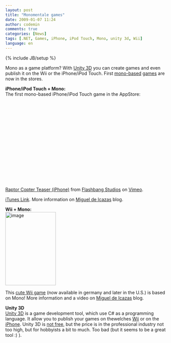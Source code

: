 ```yaml
---
layout: post
title: "Monomentale games"
date: 2009-01-07 11:24
author: codemin
comments: true
categories: [News]
tags: [.NET, Games, iPhone, iPod Touch, Mono, unity 3d, Wii]
language: en
---
```

{% include JB/setup %}
<p>Mono as a game platform? With <a target="_blank" href="http://unity3d.com/">Unity 3D</a> you can create games and even publish it on the Wii or the iPhone/iPod Touch. First <a target="_blank" href="http://tirania.org/blog/archive/2009/Jan-06.html">mono-based</a> <a target="_blank" href="http://tirania.org/blog/archive/2009/Jan-06.html">games</a> are now in the stores.</p> 
<!--more-->
  <p><strong>iPhone/iPod Touch + Mono:      <br /></strong>The first mono-based iPhone/iPod Touch game in the AppStore:</p> <object width="400" height="267"><param name="allowfullscreen" value="true" /><param name="allowscriptaccess" value="always" /><param name="movie" value="http://vimeo.com/moogaloop.swf?clip_id=2428637&amp;server=vimeo.com&amp;show_title=1&amp;show_byline=1&amp;show_portrait=0&amp;color=&amp;fullscreen=1" /><embed src="http://vimeo.com/moogaloop.swf?clip_id=2428637&amp;server=vimeo.com&amp;show_title=1&amp;show_byline=1&amp;show_portrait=0&amp;color=&amp;fullscreen=1" type="application/x-shockwave-flash" allowfullscreen="true" allowscriptaccess="always" width="400" height="267"></embed></object>  <br /><a href="http://vimeo.com/2428637">Raptor Copter Teaser (iPhone)</a> from <a href="http://vimeo.com/blurst">Flashbang Studios</a> on <a href="http://vimeo.com">Vimeo</a>.   <p><a target="_blank" href="http://tinyurl.com/raptorcopter">iTunes Link</a>. More information on <a target="_blank" href="http://tirania.org/blog/archive/2009/Jan-06.html">Miguel de Icazas</a> blog.</p>  <p><strong>Wii + Mono:</strong>&#160; <br /><a href="{{BASE_PATH}}/assets/wp-images-en/image38.png"><img style="border-bottom: 0px; border-left: 0px; display: inline; border-top: 0px; border-right: 0px" title="image" border="0" alt="image" src="{{BASE_PATH}}/assets/wp-images-en/image-thumb40.png" width="158" height="229" /></a> </p>  <p>This <a target="_blank" href="http://www.myanimalcentre.com/">cute Wii game</a> (now available in germany and later in the U.S.) is based on Mono! More information and a video on <a target="_blank" href="http://tirania.org/blog/archive/2009/Jan-06.html">Miguel de Icazas</a> blog.</p>  <p><strong>Unity 3D      <br /></strong><a target="_blank" href="http://unity3d.com/unity/">Unity 3D</a> is a game development tool, which use C# as a programming language. It allow you to publish your games on thewelches <a target="_blank" href="http://unity3d.com/unity/features/wii-publishing">Wii</a> or on the <a target="_blank" href="http://unity3d.com/unity/features/iphone-publishing">iPhone</a>. Unity 3D is <a target="_blank" href="https://store.unity3d.com/shop/">not free,</a> but the price is in the professional industry not too high, but for hobbyists a bit to much. Too bad (but it seems to be a great tool :) ).</p>

